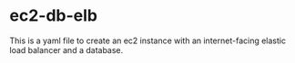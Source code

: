 # ec2-db-elb

This is a yaml file to create an ec2 instance with an internet-facing elastic load balancer and a database.
